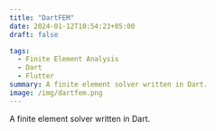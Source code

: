 ```yaml
---
title: "DartFEM"
date: 2024-01-12T10:54:23+05:00
draft: false

tags:
  - Finite Element Analysis
  - Dart
  - Flutter
summary: A finite element solver written in Dart.
image: /img/dartfem.png
---
```


A finite element solver written in Dart.
